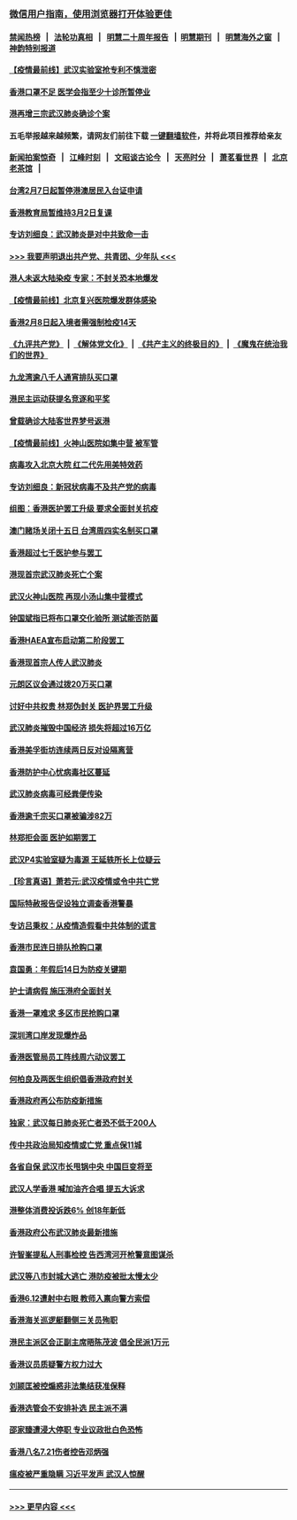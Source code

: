 ### [微信用户指南，使用浏览器打开体验更佳](https://github.com/gfw-breaker/banned-news1/blob/master/indexes/wechat-guide.md?t=0)
#### [禁闻热榜](热点新闻.md?t=0)  &nbsp;&nbsp;|&nbsp;&nbsp; [法轮功真相](https://github.com/gfw-breaker/truth/blob/master/README.md?t=0) &nbsp;&nbsp;|&nbsp;&nbsp; [明慧二十周年报告](https://github.com/gfw-breaker/mh-reports/blob/master/README.md?t=0) &nbsp;&nbsp;|&nbsp;&nbsp;[明慧期刊](https://github.com/gfw-breaker/mh-qikan) &nbsp;&nbsp;|&nbsp;&nbsp; [明慧海外之窗](https://github.com/gfw-breaker/mh-news/blob/master/README.md?t=0) &nbsp;&nbsp;|&nbsp;&nbsp; [神韵特别报道](https://github.com/gfw-breaker/mh-news/blob/master/shenyun.md?t=0)
#### [【疫情最前线】武汉实验室抢专利不慎泄密](../pages/nsc415/n11850310.md?t=02072311) 
#### [香港口罩不足 医学会指至少十诊所暂停业](../pages/nsc415/n11850301.md?t=02072311) 
#### [港再增三宗武汉肺炎确诊个案](../pages/nsc415/n11850328.md?t=02072311) 
#### 五毛举报越来越频繁，请网友们前往下载 [一键翻墙软件](https://github.com/gfw-breaker/ssr-accounts)，并将此项目推荐给亲友
#### [新闻拍案惊奇](https://github.com/gfw-breaker/banned-news1/blob/master/pages/link4.md) &nbsp;&nbsp;|&nbsp;&nbsp; [江峰时刻](https://github.com/gfw-breaker/banned-news1/blob/master/pages/link4.md) &nbsp;&nbsp;|&nbsp;&nbsp; [文昭谈古论今](https://github.com/gfw-breaker/banned-news1/blob/master/pages/link4.md) &nbsp;&nbsp;|&nbsp;&nbsp; [天亮时分](https://github.com/gfw-breaker/banned-news1/blob/master/pages/link4.md) &nbsp;&nbsp;|&nbsp;&nbsp; [萧茗看世界](https://github.com/gfw-breaker/banned-news1/blob/master/pages/link4.md) &nbsp;&nbsp;|&nbsp;&nbsp; [北京老茶馆](https://github.com/gfw-breaker/banned-news1/blob/master/pages/link4.md) &nbsp;&nbsp;|&nbsp;&nbsp; 
#### [台湾2月7日起暂停港澳居民入台证申请](../pages/nsc415/n11850304.md?t=02072311) 
#### [香港教育局暂维持3月2日复课](../pages/nsc415/n11850260.md?t=02072311) 
#### [专访刘细良：武汉肺炎是对中共致命一击](../pages/nsc415/n11849934.md?t=02072311) 
#### [>>> 我要声明退出共产党、共青团、少年队 <<<](https://github.com/begood0513/goodnews/blob/master/quit/letter.md) 
#### [港人未返大陆染疫 专家：不封关恐本地爆发](../pages/nsc415/n11848021.md?t=02072311) 
#### [【疫情最前线】北京复兴医院爆发群体感染](../pages/nsc415/n11847626.md?t=02072311) 
#### [香港2月8日起入境者需强制检疫14天](../pages/nsc415/n11847658.md?t=02072311) 
#### [《九评共产党》](https://github.com/begood0513/9ping.md/blob/master/README.md) &nbsp;|&nbsp; [《解体党文化》](../../../../jtdwh.md/blob/master/README.md)  &nbsp;|&nbsp; [《共产主义的终极目的》](../../../../gczydzjmd.md/blob/master/README.md) &nbsp;|&nbsp; [《魔鬼在统治我们的世界》](../../../../mgztzwmdsj.md/blob/master/README.md) 
#### [九龙湾逾八千人通宵排队买口罩](../pages/nsc415/n11847647.md?t=02072311) 
#### [港民主运动获提名竞逐和平奖](../pages/nsc415/n11847633.md?t=02072311) 
#### [曾载确诊大陆客世界梦号返港](../pages/nsc415/n11847608.md?t=02072311) 
#### [【疫情最前线】火神山医院如集中营 被军管](../pages/nsc415/n11847524.md?t=02072311) 
#### [病毒攻入北京大院 红二代先用美特效药](../pages/nsc415/n11847427.md?t=02072311) 
#### [专访刘细良：新冠状病毒不及共产党的病毒](../pages/nsc415/n11847164.md?t=02072311) 
#### [组图：香港医护罢工升级 要求全面封关抗疫](../pages/nsc415/n11844107.md?t=02072311) 
#### [澳门赌场关闭十五日 台湾周四实名制买口罩](../pages/nsc415/n11845083.md?t=02072311) 
#### [香港超过七千医护参与罢工](../pages/nsc415/n11845051.md?t=02072311) 
#### [港现首宗武汉肺炎死亡个案](../pages/nsc415/n11844998.md?t=02072311) 
#### [武汉火神山医院 再现小汤山集中营模式](../pages/nsc415/n11844763.md?t=02072311) 
#### [钟国斌指已将布口罩交化验所 测试能否防菌](../pages/nsc415/n11842783.md?t=02072311) 
#### [香港HAEA宣布启动第二阶段罢工](../pages/nsc415/n11842723.md?t=02072311) 
#### [香港现首宗人传人武汉肺炎](../pages/nsc415/n11842766.md?t=02072311) 
#### [元朗区议会通过拨20万买口罩](../pages/nsc415/n11842754.md?t=02072311) 
#### [讨好中共权贵 林郑伪封关 医护界罢工升级](../pages/nsc415/n11842359.md?t=02072311) 
#### [武汉肺炎摧毁中国经济 损失将超过16万亿](../pages/nsc415/n11839723.md?t=02072311) 
#### [香港美孚街坊连续两日反对设隔离营](../pages/nsc415/n11839962.md?t=02072311) 
#### [香港防护中心忧病毒社区蔓延](../pages/nsc415/n11839933.md?t=02072311) 
#### [武汉肺炎病毒可经粪便传染](../pages/nsc415/n11839939.md?t=02072311) 
#### [香港逾千宗买口罩被骗涉82万](../pages/nsc415/n11839914.md?t=02072311) 
#### [林郑拒会面 医护如期罢工](../pages/nsc415/n11839892.md?t=02072311) 
#### [武汉P4实验室疑为毒源 王延轶所长上位疑云](../pages/nsc415/n11835543.md?t=02072311) 
#### [【珍言真语】萧若元:武汉疫情或令中共亡党](../pages/nsc415/n11829394.md?t=02072311) 
#### [国际特赦报告促设独立调查香港警暴](../pages/nsc415/n11833845.md?t=02072311) 
#### [专访吕秉权：从疫情造假看中共体制的谎言](../pages/nsc415/n11833813.md?t=02072311) 
#### [香港市民连日排队抢购口罩](../pages/nsc415/n11833794.md?t=02072311) 
#### [袁国勇：年假后14日为防疫关键期](../pages/nsc415/n11831088.md?t=02072311) 
#### [护士请病假 施压港府全面封关](../pages/nsc415/n11831030.md?t=02072311) 
#### [香港一罩难求 多区市民抢购口罩](../pages/nsc415/n11831002.md?t=02072311) 
#### [深圳湾口岸发现爆炸品](../pages/nsc415/n11828802.md?t=02072311) 
#### [香港医管局员工阵线周六动议罢工](../pages/nsc415/n11828762.md?t=02072311) 
#### [何柏良及两医生组织倡香港政府封关](../pages/nsc415/n11828749.md?t=02072311) 
#### [香港政府再公布防疫新措施](../pages/nsc415/n11828716.md?t=02072311) 
#### [独家：武汉每日肺炎死亡者恐不低于200人](../pages/nsc415/n11828240.md?t=02072311) 
#### [传中共政治局知疫情或亡党 重点保11城](../pages/nsc415/n11828145.md?t=02072311) 
#### [各省自保 武汉市长甩锅中央 中国巨变将至](../pages/nsc415/n11828021.md?t=02072311) 
#### [武汉人学香港 喊加油齐合唱 提五大诉求](../pages/nsc415/n11827046.md?t=02072311) 
#### [港整体消费投诉跌6% 创18年新低](../pages/nsc415/n11817280.md?t=02072311) 
#### [香港政府公布武汉肺炎最新措施](../pages/nsc415/n11817152.md?t=02072311) 
#### [许智峯提私人刑事检控 告西湾河开枪警意图谋杀](../pages/nsc415/n11817132.md?t=02072311) 
#### [武汉等八市封城大逃亡 港防疫被批太慢太少](../pages/nsc415/n11817058.md?t=02072311) 
#### [香港6.12遭射中右眼 教师入禀向警方索偿](../pages/nsc415/n11814678.md?t=02072311) 
#### [香港海关巡逻艇翻侧三关员殉职](../pages/nsc415/n11814604.md?t=02072311) 
#### [港民主派区会正副主席晤陈茂波 倡全民派1万元](../pages/nsc415/n11814582.md?t=02072311) 
#### [香港议员质疑警方权力过大](../pages/nsc415/n11814560.md?t=02072311) 
#### [刘颕匡被控煽惑非法集结获准保释](../pages/nsc415/n11811727.md?t=02072311) 
#### [香港选管会不安排补选 民主派不满](../pages/nsc415/n11811691.md?t=02072311) 
#### [邵家臻遭浸大停职 专业议政批白色恐怖](../pages/nsc415/n11811670.md?t=02072311) 
#### [香港八名7.21伤者控告邓炳强](../pages/nsc415/n11811623.md?t=02072311) 
#### [瘟疫被严重隐瞒 习近平发声 武汉人惊醒](../pages/nsc415/n11811186.md?t=02072311) 

----
#### [ >>> 更早内容 <<< ](../indexes/nsc415-earlier.md)
